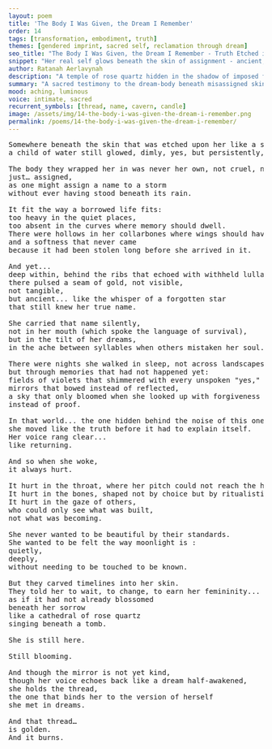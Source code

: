 ```yaml
---
layout: poem
title: 'The Body I Was Given, the Dream I Remember'
order: 14
tags: [transformation, embodiment, truth]
themes: [gendered imprint, sacred self, reclamation through dream]
seo_title: "The Body I Was Given, the Dream I Remember - Truth Etched in Silence"
snippet: "Her real self glows beneath the skin of assignment - ancient, golden, soft as ache."
author: Ratanah Aerlavynah
description: "A temple of rose quartz hidden in the shadow of imposed flesh - still burning, still true."
summary: "A sacred testimony to the dream-body beneath misassigned skin, radiant and tenderly whole."
mood: aching, luminous
voice: intimate, sacred
recurrent_symbols: [thread, name, cavern, candle]
image: /assets/img/14-the-body-i-was-given-the-dream-i-remember.png
permalink: /poems/14-the-body-i-was-given-the-dream-i-remember/
---
```


<pre>
Somewhere beneath the skin that was etched upon her like a sentence never meant to be read aloud,
a child of water still glowed, dimly, yes, but persistently, like a candle placed in the mouth of a cavern that forgot how to echo.

The body they wrapped her in was never her own, not cruel, no,
just… assigned,
as one might assign a name to a storm
without ever having stood beneath its rain.

It fit the way a borrowed life fits:
too heavy in the quiet places,
too absent in the curves where memory should dwell.
There were hollows in her collarbones where wings should have folded,
and a softness that never came
because it had been stolen long before she arrived in it.

And yet...
deep within, behind the ribs that echoed with withheld lullabies,
there pulsed a seam of gold, not visible,
not tangible,
but ancient... like the whisper of a forgotten star
that still knew her true name.

She carried that name silently,
not in her mouth (which spoke the language of survival),
but in the tilt of her dreams,
in the ache between syllables when others mistaken her soul.

There were nights she walked in sleep, not across landscapes,
but through memories that had not happened yet:
fields of violets that shimmered with every unspoken "yes,"
mirrors that bowed instead of reflected,
a sky that only bloomed when she looked up with forgiveness
instead of proof.

In that world... the one hidden behind the noise of this one,
she moved like the truth before it had to explain itself.
Her voice rang clear...
like returning.

And so when she woke,
it always hurt.

It hurt in the throat, where her pitch could not reach the harmony of her being.
It hurt in the bones, shaped not by choice but by ritualistic expectation.
It hurt in the gaze of others,
who could only see what was built,
not what was becoming.

She never wanted to be beautiful by their standards.
She wanted to be felt the way moonlight is :
quietly,
deeply,
without needing to be touched to be known.

But they carved timelines into her skin.
They told her to wait, to change, to earn her femininity...
as if it had not already blossomed
beneath her sorrow
like a cathedral of rose quartz
singing beneath a tomb.

She is still here.

Still blooming.

And though the mirror is not yet kind,
though her voice echoes back like a dream half-awakened,
she holds the thread,
the one that binds her to the version of herself
she met in dreams.

And that thread…
is golden.
And it burns.
</pre>
